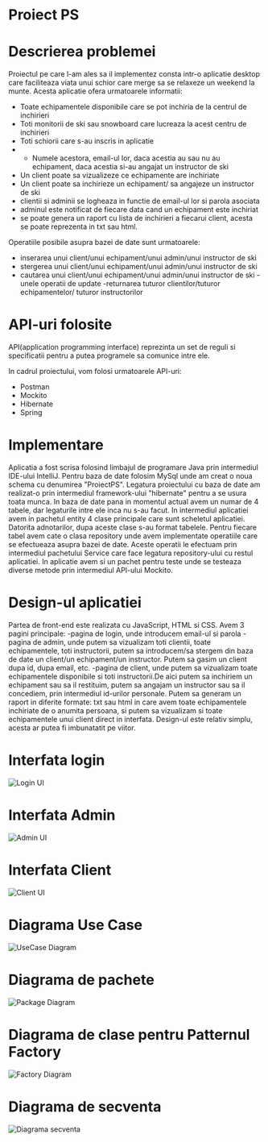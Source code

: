 # Proiect PS

# Descrierea problemei 
Proiectul pe care l-am ales sa il implementez consta intr-o aplicatie desktop care faciliteaza viata unui schior care merge sa se relaxeze un weekend la munte.
Acesta aplicatie ofera urmatoarele informatii:
 - Toate echipamentele disponibile care se pot inchiria de la centrul de inchirieri
 - Toti monitorii de ski sau snowboard care lucreaza la acest centru de inchirieri 
 - Toti schiorii care s-au inscris in aplicatie 
 - - Numele acestora, email-ul lor, daca acestia au sau nu au echipament, daca acestia si-au angajat un instructor de ski
 - Un client poate sa vizualizeze ce echipamente are inchiriate 
 - Un client poate sa inchirieze un echipament/ sa angajeze un instructor de ski 
 - clientii si adminii se logheaza in functie de email-ul lor si parola asociata 
 - adminul este notificat de fiecare data cand un echipament este inchiriat
 - se poate genera un raport cu lista de inchirieri a fiecarui client, acesta se poate reprezenta in txt sau html.
 
Operatiile posibile asupra bazei de date sunt urmatoarele:
- inserarea unui client/unui echipament/unui admin/unui instructor de ski
- stergerea unui client/unui echipament/unui admin/unui instructor de ski
 - cautarea unui client/unui echipament/unui admin/unui instructor de ski 
 -unele operatii de update 
 -returnarea tuturor clientilor/tuturor echipamentelor/ tuturor instructorilor

 # API-uri folosite 
 API(application programming interface) reprezinta un set de reguli si specificatii pentru a putea programele sa comunice intre ele.
 
 In cadrul proiectului, vom folosi urmatoarele API-uri:
  - Postman
  - Mockito
  - Hibernate
  - Spring
  
 # Implementare 
 Aplicatia a fost scrisa folosind limbajul de programare Java prin intermediul IDE-ului IntelliJ. Pentru baza de date folosim MySql unde am creat o noua schema cu denumirea "ProiectPS". Legatura proiectului cu baza de date am realizat-o prin intermediul framework-ului "hibernate" pentru a se usura toata munca. In baza de date pana in momentul actual avem un numar de 4 tabele, dar legaturile intre ele inca nu s-au facut.
In intermediul aplicatiei avem in pachetul entity 4 clase principale care sunt scheletul aplicatiei. Datorita adnotarilor, dupa aceste clase s-au format tabelele. Pentru fiecare tabel avem cate o clasa repository unde avem implementate operatiile care se efectueaza asupra bazei de date. 
Aceste operatii le efectuam prin intermediul pachetului Service care face legatura repository-ului cu restul aplicatiei.
In aplicatie avem si un pachet pentru teste unde se testeaza diverse metode prin intermediul API-ului Mockito. 

 # Design-ul aplicatiei 
 Partea de front-end este realizata cu JavaScript, HTML si CSS. Avem 3 pagini principale:
    -pagina de login, unde introducem email-ul si parola 
    -pagina de admin, unde putem sa vizualizam toti clientii, toate echipamentele, toti instructorii, putem sa introducem/sa stergem din baza de date un client/un echipament/un instructor. Putem sa gasim un client dupa id, dupa email, etc.
    -pagina de client, unde putem sa vizualizam toate echipamentele disponibile si toti instructorii.De aici putem sa inchiriem un echipament sau sa il restituim, putem sa angajam un instructor sau sa il concediem, prin intermediul id-urilor personale. Putem sa generam un raport in diferite formate: txt sau html in care avem toate echipamentele inchiriate de o anumita persoana, si putem sa vizualizam si toate echipamentele unui client direct in interfata. 
    Design-ul este relativ simplu, acesta ar putea fi imbunatatit pe viitor. 

 
 # Interfata login
![Login UI](login.png)


 # Interfata Admin
![Admin UI](admin.png)


 # Interfata Client
![Client UI](client.png)


 # Diagrama Use Case
![UseCase Diagram](UseCase.png)

 # Diagrama de pachete
![Package Diagram](pachete.png)

 # Diagrama de clase pentru Patternul Factory 
 ![Factory Diagram](Factory.png)
 # Diagrama de secventa 
 ![Diagrama secventa](diagrama.png)
